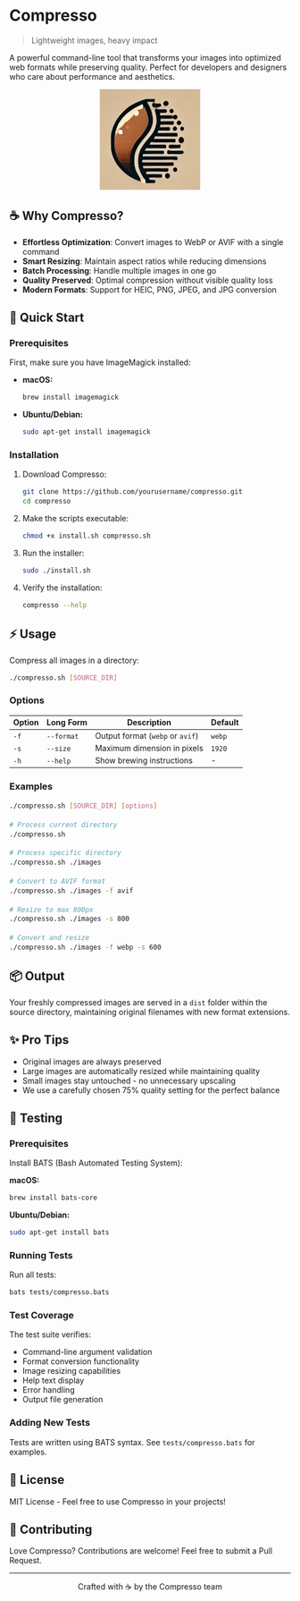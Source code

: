 # Compresso

> Lightweight images, heavy impact

A powerful command-line tool that transforms your images into optimized web formats while preserving quality. Perfect for developers and designers who care about performance and aesthetics.

<div align="center">
  <img src="assets/compresso-logo.png" width="180" alt="Compresso Logo">
</div>

## ☕ Why Compresso?

- **Effortless Optimization**: Convert images to WebP or AVIF with a single command
- **Smart Resizing**: Maintain aspect ratios while reducing dimensions
- **Batch Processing**: Handle multiple images in one go
- **Quality Preserved**: Optimal compression without visible quality loss
- **Modern Formats**: Support for HEIC, PNG, JPEG, and JPG conversion

## 🚀 Quick Start

### Prerequisites

First, make sure you have ImageMagick installed:

- **macOS:**

  ```bash
  brew install imagemagick
  ```

- **Ubuntu/Debian:**
  ```bash
  sudo apt-get install imagemagick
  ```

### Installation

1. Download Compresso:

   ```bash
   git clone https://github.com/yourusername/compresso.git
   cd compresso
   ```

2. Make the scripts executable:

   ```bash
   chmod +x install.sh compresso.sh
   ```

3. Run the installer:

   ```bash
   sudo ./install.sh
   ```

4. Verify the installation:
   ```bash
   compresso --help
   ```

## ⚡ Usage

Compress all images in a directory:

```bash
./compresso.sh [SOURCE_DIR]
```

### Options

| Option | Long Form  | Description                      | Default |
| ------ | ---------- | -------------------------------- | ------- |
| `-f`   | `--format` | Output format (`webp` or `avif`) | `webp`  |
| `-s`   | `--size`   | Maximum dimension in pixels      | `1920`  |
| `-h`   | `--help`   | Show brewing instructions        | -       |

### Examples

```bash
./compresso.sh [SOURCE_DIR] [options]

# Process current directory
./compresso.sh

# Process specific directory
./compresso.sh ./images

# Convert to AVIF format
./compresso.sh ./images -f avif

# Resize to max 800px
./compresso.sh ./images -s 800

# Convert and resize
./compresso.sh ./images -f webp -s 600
```

## 📦 Output

Your freshly compressed images are served in a `dist` folder within the source directory, maintaining original filenames with new format extensions.

## ✨ Pro Tips

- Original images are always preserved
- Large images are automatically resized while maintaining quality
- Small images stay untouched - no unnecessary upscaling
- We use a carefully chosen 75% quality setting for the perfect balance

## 📄 Testing

### Prerequisites

Install BATS (Bash Automated Testing System):

**macOS:**

```bash
brew install bats-core
```

**Ubuntu/Debian:**

```bash
sudo apt-get install bats
```

### Running Tests

Run all tests:

```bash
bats tests/compresso.bats
```

### Test Coverage

The test suite verifies:

- Command-line argument validation
- Format conversion functionality
- Image resizing capabilities
- Help text display
- Error handling
- Output file generation

### Adding New Tests

Tests are written using BATS syntax. See `tests/compresso.bats` for examples.

## 📄 License

MIT License - Feel free to use Compresso in your projects!

## 🤝 Contributing

Love Compresso? Contributions are welcome! Feel free to submit a Pull Request.

---

<div align="center">
  <p>Crafted with ☕ by the Compresso team</p>
</div>
